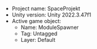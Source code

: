 <!-- UNITY CODE ASSIST INSTRUCTIONS START -->
- Project name: SpaceProjekt
- Unity version: Unity 2022.3.47f1
- Active game object:
  - Name: ModuleSpawner
  - Tag: Untagged
  - Layer: Default
<!-- UNITY CODE ASSIST INSTRUCTIONS END -->